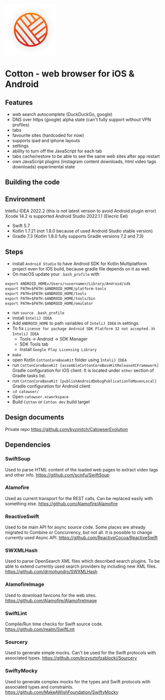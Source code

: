 ![Cotton - web browser for iOS](catowseriOS/catowser/Assets.xcassets/AppIcon.appiconset/icon_83.5@2x.png)

# Cotton - web browser for iOS & Android

Features
-----------------
- web search autocomplete (DuckDuckGo, google)
- DNS over https (google) alpha state (can't fully support without VPN profiles)
- tabs
- favourite sites (hardcoded for now)
- supports ipad and iphone layouts
- settings
- ability to turn off the JavaScript for each tab
- tabs cache/restore to be able to see the same web sites after app restart
- own JavaScript plugins (instagram content downloads, html video tags downloads) experimental state

Building the code
-----------------
Environment
-----------------
IntelliJ IDEA 2022.2 (this is not latest version to avoid Android plugin error)
Xcode 14.2 is supported
Android Studio 2022.1.1 (Elecric Eel)

- Swift 5.7
- Kotlin 1.7.21 (not 1.8.0 because of used Android Studio stable version)
- Gradle 7.3 (Kotlin 1.8.0 fully supports Gradle versions 7.2 and 7.3)


Steps
-----------------
- install `Android Studio` to have Android SDK for Kotlin Multiplatform project even for iOS build, because gradle file depends on it as well.
- On macOS update your `.bash_profile` with
```
export ANDROID_HOME=/Users/<username>/Library/Android/sdk
export PATH=$PATH:$ANDROID_HOME/platform-tools
export PATH=$PATH:$ANDROID_HOME/tools
export PATH=$PATH:$ANDROID_HOME/tools/bin
export PATH=$PATH:$ANDROID_HOME/emulator
```
- run `source .bash_profile`
- install `InteliJ IDEA`
- Add `ANDROID_HOME` to path variables of `InteliJ IDEA` in settings.
- To fix `License for package Android SDK Platform 32 not accepted.` in `InteliJ IDEA`
    - Tools -> Android -> SDK Manager
    - SDK Tools tab
    - Install `Google Play Licensing Library`
- `make`
- open Kotlin `CottonCoreBaseKit` folder using `InteliJ IDEA`
- run `CottonCoreBaseKit [assembleCottonCoreBaseKitReleaseXCFramework]` Gradle configuration for iOS client. It is located under `other` section of Gradle tasks list.
- run `CottonCoreBaseKit [publishAndroidDebugPublicationToMavenLocal]` Gradle configuration for Android client
- `cd catowser/`
- Open `catowser.xcworkspace`
- Build `Cotton` or `Cotton dev` build target

Design documents
-----------------
Private repo https://github.com/kyzmitch/CatowserEvolution

Dependencies
-----------------

### SwiftSoup
Used to parse HTML content of the loaded web pages to extract video tags and other info. 
https://github.com/scinfu/SwiftSoup
### Alamofire
Used as current transport for the REST calls. Can be replaced easily with something else. 
https://github.com/Alamofire/Alamofire 
### ReactiveSwift
Used to be main API for async source code. Some places are already migrated to Combine or Concurrency, but not all. It is possible to change currently used Async API. 
https://github.com/ReactiveCocoa/ReactiveSwift
### SWXMLHash
Used to parse OpenSearch XML files which described search plugins. To be able to extend currently used search providers by including new XML files.
https://github.com/drmohundro/SWXMLHash
### AlamofireImage
Used to download favicons for the web sites.
https://github.com/Alamofire/AlamofireImage
### SwiftLint
Compile/Run time checks for Swift source code. 
https://github.com/realm/SwiftLint
### Sourcery
Used to generate simple mocks. Can't be used for the Swift protocols with associated types.
https://github.com/krzysztofzablocki/Sourcery
### SwiftyMocky
Used to generate complex mocks for the types and Swift protocols with associated types and constraints. 
https://github.com/MakeAWishFoundation/SwiftyMocky

